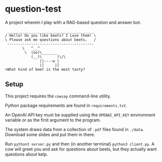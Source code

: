 # question-test
A project wherein I play with a RAG-based question and answer bot. 

```
 ________________________________________
/ Hello! Do you like beets? I Love them! \
\ Please ask me questions about beets.   /
 ----------------------------------------
        \   ^__^
         \  (oo)\_______
            (__)\       )\/\
                ||----w |
                ||     ||
>What kind of beet is the most tasty?
```

## Setup
This project requires the `cowsay` command-line utility. 

Python package requirements are found in `requirements.txt`. 

An OpenAI API key must be supplied using the `OPENAI_API_KEY` environment variable or as the first argument to the program. 

The system draws data from a collection of `.pdf` files found in `./data`. 
Download some slides and put them in there. 

Run `python3 server.py` and then (in another terminal) `python3 client.py`. 
A cow will greet you and ask for questions about beets, but they actually want questions about kelp. 
